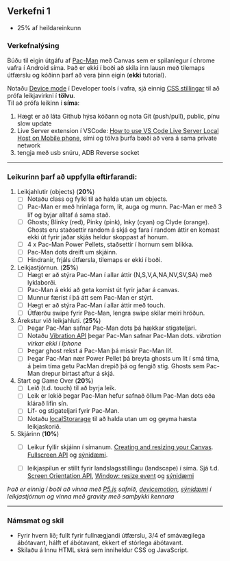 ## Verkefni 1
- 25% af heildareinkunn

### Verkefnalýsing
Búðu til eigin útgáfu af [Pac-Man](https://en.wikipedia.org/wiki/Pac-Man) með Canvas sem er spilanlegur í chrome vafra í Android síma. Það er ekki í boði að skila inn lausn með tilemaps útfærslu og kóðinn þarf að vera þinn eigin (**ekki** tutorial). <br>

Notaðu [Device mode](https://developer.chrome.com/docs/devtools/device-mode/#type) í Developer tools í vafra, sjá einnig [CSS stillingar](https://youtu.be/D74Z_0I0CUk?t=286) til að prófa leikjavirkni í **tölvu**.<br>
Til að prófa leikinn í **síma**:
1. Hægt er að láta Github hýsa kóðann og nota Git (push/pull), public, pínu slow update   
1. Live Server extension í VSCode: [How to use VS Code Live Server Local Host on Mobile phone](https://medium.com/@pavankapoor31/how-to-use-vs-code-live-server-local-host-on-mobile-phone-8b38a62117d2), sími og tölva þurfa bæði að vera á sama private network
1. tengja með usb snúru, ADB Reverse socket  

---

### Leikurinn þarf að uppfylla eftirfarandi:

1. Leikjahlutir (objects) (**20%**)
   - [ ] Notaðu class og fylki til að halda utan um objects.
   - [ ] Pac-Man er með hrinlaga form, lit, auga og munn. Pac-Man er með 3 líf og byjar alltaf á sama stað. 
   - [ ] Ghosts;  Blinky (red), Pinky (pink), Inky (cyan) og Clyde (orange). Ghosts eru staðsettir random á skjá og fara í random áttir en komast ekki út fyrir jaðar skjás heldur skoppast af honum. 
   - [ ] 4 x Pac-Man Power Pellets, staðsettir í hornum sem blikka. 
   - [ ] Pac-Man dots dreift um skjáinn. 
   - [ ] Hindranir, frjáls útfærsla, tilemaps er ekki í boði.
1. Leikjastjórnun. (**25%**)
   - [ ] Hægt er að stýra Pac-Man í allar áttir (N,S,V,A,NA,NV,SV,SA) með lyklaborði. 
   - [ ] Pac-Man á ekki að geta komist út fyrir jaðar á canvas. 
   - [ ] Munnur færist í þá átt sem Pac-Man er stýrt. 
   - [ ] Hægt er að stýra Pac-Man í allar áttir með touch. 
   - [ ] Útfærðu swipe fyrir Pac-Man, lengra swipe skilar meiri hröðun. 
1. Árekstur við leikjahluti. (**25%**)
   - [ ] Þegar Pac-Man safnar Pac-Man dots þá hækkar stigateljari.
   - [ ] Notaðu [Vibration API](https://developer.mozilla.org/en-US/docs/Web/API/Vibration_API) þegar Pac-Man safnar Pac-Man dots. _vibration virkar ekki í Iphone_
   - [ ] Þegar ghost rekst á Pac-Man þá missir Pac-Man líf.
   - [ ] Þegar Pac-Man nær Power Pellet þá breyta ghosts um lit í smá tíma, á þeim tíma getu PacMan drepið þá og fengið stig. Ghosts sem Pac-Man drepur birtast aftur á skjá.
1. Start og Game Over (**20%**)
   - [ ] Leið (t.d. touch) til að byrja leik. 
   - [ ] Leik er lokið þegar Pac-Man hefur safnað öllum Pac-Man dots eða klárað lífin sín.  
   - [ ] Líf- og stigateljari fyrir Pac-Man. 
   - [ ] Notaðu [localStorarage](https://developer.mozilla.org/en-US/docs/Web/API/Web_Storage_API) til að halda utan um og geyma hæsta leikjaskorið.
1. Skjárinn (**10%**)
   - [ ] Leikur fyllir skjáinn í símanum. [Creating and resizing your Canvas](https://youtu.be/EO6OkltgudE?list=PLpPnRKq7eNW3We9VdCfx9fprhqXHwTPXL&t=166). [Fullscreen API](https://developer.mozilla.org/en-US/docs/Web/API/Fullscreen_API) og [sýnidæmi](https://youtu.be/D74Z_0I0CUk?t=786). 
   - [ ] leikjaspilun er stillt fyrir landslagsstillingu (landscape) í síma. Sjá t.d. [Screen Orientation API](https://developer.mozilla.org/en-US/docs/Web/API/Screen_Orientation_API),  [Window: resize event](https://developer.mozilla.org/en-US/docs/Web/API/Window/resize_event) og [sýnidæmi](https://youtu.be/vxljFhP2krI?list=PLpPnRKq7eNW3We9VdCfx9fprhqXHwTPXL&t=1272)

 
_Það er einnig í boði að vinna með [P5.js](https://p5js.org/) safnið, [devicemotion](https://developer.mozilla.org/en-US/docs/Web/API/Window/devicemotion_event), [sýnidæmi](https://marmelab.com/blog/2020/02/05/getting-the-ball-rolling-with-devicemotion.html) í leikjastjórnun og vinna með gravity með samþykki kennara_

---

### Námsmat og skil	

* Fyrir hvern lið; fullt fyrir fullnægjandi útfærslu, 3/4 ef smávægilega ábótavant, hálft ef ábótavant, ekkert ef stórlega ábótavant.
* Skilaðu á Innu HTML skrá sem inniheldur CSS og JavaScript.

 
